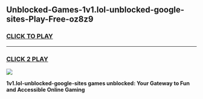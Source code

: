 
## Unblocked-Games-1v1.lol-unblocked-google-sites-Play-Free-oz8z9
<h3>
<a href="https://premium76.site?title=1v1.lol-unblocked-google-sites&ref=23A">CLICK TO PLAY</a></h3>
<hr>

<h3>
<a href="https://premium76.site?title=1v1.lol-unblocked-google-sites&ref=23A">CLICK 2 PLAY</a>
  
</h3>

<a href="https://premium76.site?title=1v1.lol-unblocked-google-sites&ref=23A"><img src="https://clearcache.store/games.png"></a>


**1v1.lol-unblocked-google-sites games unblocked: Your Gateway to Fun and Accessible Online Gaming**
